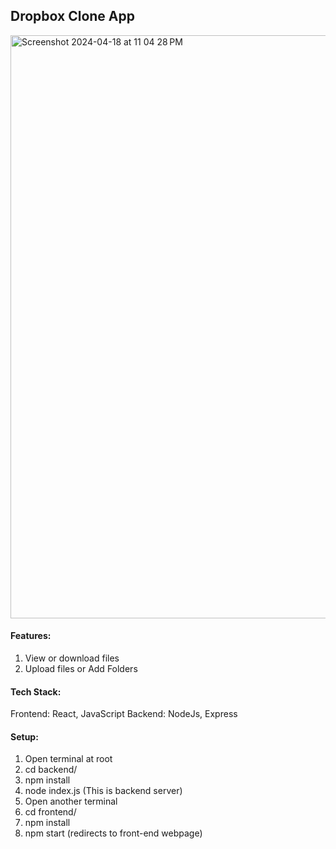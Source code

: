 ## Dropbox Clone App

<img width="933" alt="Screenshot 2024-04-18 at 11 04 28 PM" src="https://github.com/Subbu636/dropbox/assets/59171525/756e7451-95ad-402f-8536-78749a23a511">

#### Features:
1. View or download files
2. Upload files or Add Folders

#### Tech Stack:
Frontend: React, JavaScript
Backend: NodeJs, Express

#### Setup: 
1. Open terminal at root
2. cd backend/
3. npm install
4. node index.js (This is backend server)
5. Open another terminal
6. cd frontend/
7. npm install
8. npm start (redirects to front-end webpage)
